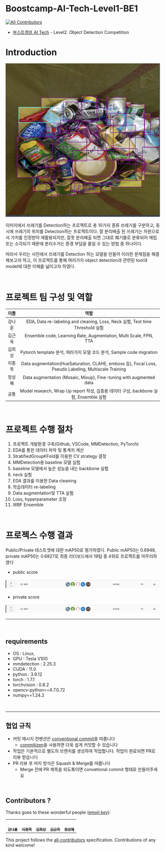 # Boostcamp-AI-Tech-Level1-BE1
<!-- ALL-CONTRIBUTORS-BADGE:START - Do not remove or modify this section -->
[![All Contributors](https://img.shields.io/badge/all_contributors-4-orange.svg?style=flat-square)](#contributors-)
<!-- ALL-CONTRIBUTORS-BADGE:END -->

- [부스트캠프 AI Tech](https://boostcamp.connect.or.kr/program_ai.html) - Level2. Object Detection Competition  

# Introduction
<img src="./image/47_metal.PNG" width="600" height="500"/>

이미지에서 쓰레기를 Detection하는 프로젝트로 총 10가지 종류 쓰레기를 구분하고, 동시에 쓰레기의 위치를 Detection하는 프로젝트이다. 잘 분리배출 된 쓰레기는 자원으로서 가치를 인정받아 재활용되지만, 잘못 분리배출 되면 그대로 폐기물로 분류되어 매립 또는 소각되기 때문에 분리수거는 환경 부담을 줄일 수 있는 방법 중 하나이다.

따라서 우리는 사진에서 쓰레기를 Detection 하는 모델을 만들어 이러한 문제점을 해결해보고자 하고, 이 프로젝트를 통해 여러가지 object detection과 관련된 tool과 model에 대한 이해를 넓이고자 하였다.


<br />

# 프로젝트 팀 구성 및 역할

|이름|역할|
|:---:|:---:|
|강나훈|EDA, Data re-labeling and cleaning, Loss, Neck 실험, Test time Threshold 실험
|김근욱|Ensemble code, Learning Rate, Augmentation, Multi Scale, FPN, TTA|
|김희상|Pytorch template 분석, 여러가지 모델 코드 분석, Sample code migration|
|이종목|Data augmentation(HueSaturation, CLAHE, emboss 등), Focal Loss, Pseudo Labeling, Multiscale Training|
|정성혜|Data augmentation (Mosaic, Mixup), Fine-tuning with augmented data|
|공통|Model research, Wrap Up report 작성, 검증용 데이터 구성, backbone 실험, Ensemble 실험|


<br />

# 프로젝트 수행 절차
1. 프로젝트 개발환경 구축(Github, VSCode, MMDetection, PyTorch)
2. EDA를 통한 데이터 파악 및 통계치 계산 
3. StratifiedGroupKFold를 이용한 CV strategy 결정
4. MMDetection용 baseline 모델 실험
5. baseline 모델에서 높은 성능을 내는 backbone 실험
6. neck 실험
7. EDA 결과를 이용한 Data cleaning 
8. 학습데이터 re-labeling
9. Data augmentation및 TTA 실험
10. Loss, hyperparameter 조정
11. WBF Ensemble

<br />

# 프로젝스 수행 결과

Public/Private 테스트셋에 대한 mAP50로 평가하였다. Public mAP50는 0.6948, private mAP50는 0.6827로 최종 리더보드에서 19팀 중 4위로 프로젝트를 마무리하였다

- public score

<img src="./image/public.PNG"/>

- private score
  
<img src="./image/public.PNG"/>

<br />

---

<br />

## requirements
- OS : Linux,
- GPU : Tesla V100
- mmdetection : 2.25.3
- CUDA : 11.0
- python : 3.9.12
- torch : 1.7.1
- torchvision : 0.8.2
- opencv-python==4.7.0.72
- numpy==1.24.2

<br />

----
## 협업 규칙

- 커밋 메시지 컨벤션은 [conventional commit](https://www.conventionalcommits.org/en/v1.0.0/)을 따릅니다 
  - [commitizen](https://github.com/commitizen-tools/commitizen)을 사용하면 더욱 쉽게 커밋할 수 있습니다
- 작업은 기본적으로 별도의 브랜치를 생성하여 작업합니다. 작업이 완료되면 PR로 리뷰 받습니다
- PR 리뷰 후 머지 방식은 Squash & Merge를 따릅니다
  - Merge 전에 PR 제목을 되도록이면 convetional commit 형태로 만들어주세요



<br />

## Contributors ?

Thanks goes to these wonderful people ([emoji key](https://allcontributors.org/docs/en/emoji-key)):

<!-- ALL-CONTRIBUTORS-LIST:START - Do not remove or modify this section -->
<!-- prettier-ignore-start -->
<!-- markdownlint-disable -->
<table>
  <tr>
    <td align="center"><a href="https://github.com/ejrtks1020"><img src="https://github.com/ejrtks1020.png" width="100px;" alt=""/><br /><sub><b>강나훈</b></sub></a><br /><a href="https://github.com/ejrtks1020" title="Code"></td>
    <td align="center"><a href="https://github.com/lijm1358"><img src="https://github.com/lijm1358.png" width="100px;" alt=""/><br /><sub><b>이종목</b></sub></a><br /><a href="https://github.com/lijm1358" title="Code"></td>
    <td align="center"><a href="https://github.com/fneaplle"><img src="https://github.com/fneaplle.png" width="100px;" alt=""/><br /><sub><b>김희상</b></sub></a><br /><a href="https://github.com/fneaplle" title="Code"></td>
    <td align="center"><a href="https://github.com/KimGeunUk"><img src="https://github.com/KimGeunUk.png" width="100px;" alt=""/><br /><sub><b>김근욱</b></sub></a><br /><a href="https://github.com/KimGeunUk" title="Code"></td>
    <td align="center"><a href="https://github.com/jshye"><img src="https://github.com/jshye.png" width="100px;" alt=""/><br /><sub><b>정성혜</b></sub></a><br /><a href="https://github.com/jshye" title="Code"></td>    
  </tr>
</table>

<!-- markdownlint-restore -->
<!-- prettier-ignore-end -->

<!-- ALL-CONTRIBUTORS-LIST:END -->

This project follows the [all-contributors](https://github.com/all-contributors/all-contributors) specification. Contributions of any kind welcome!
